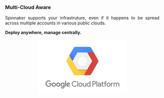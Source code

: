 ### Multi-Cloud Aware

<p style="text-align: justify">
Spinnaker supports your infrastruture, even if it happens to be spread across multiple accounts in various public clouds.
</p>
<p>
<strong>Deploy anywhere, manage centrally.</strong>
</p>
<p>
<img src="images/gcp.png" style="display: block; margin-left: auto; margin-right: auto; border:0px"/>
</p>
